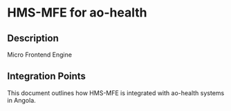 # HMS-MFE for ao-health

## Description

Micro Frontend Engine

## Integration Points

This document outlines how HMS-MFE is integrated with ao-health systems in Angola.
